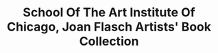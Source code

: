 ---
layout: repo
title: "School Of The Art Institute Of Chicago, Joan Flasch Artists' Book Collection"
id: 15791
permalink: repos/15791/
---